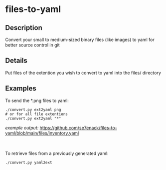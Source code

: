 # files-to-yaml

## Description
Convert your small to medium-sized binary files (like images) to yaml for better source control in git

## Details
Put files of the extention you wish to convert to yaml into the files/ directory

## Examples
To send the *.png files to yaml:
~~~
./convert.py ext2yaml png
# or for all file extentions
./convert.py ext2yaml "*"

~~~
<i>example output:</i>
https://github.com/se7enack/files-to-yaml/blob/main/files/inventory.yaml

<br><br>
To retrieve files from a previously generated yaml:
~~~
./convert.py yaml2ext
~~~
<br>
